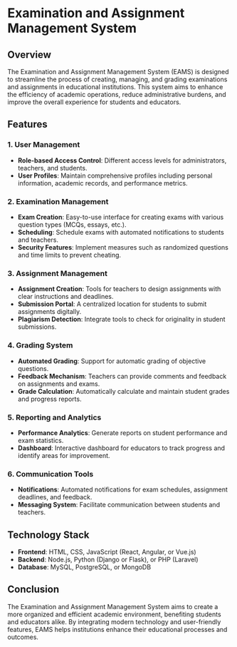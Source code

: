 # Examination and Assignment Management System

## Overview

The Examination and Assignment Management System (EAMS) is designed to streamline the process of creating, managing, and grading examinations and assignments in educational institutions. This system aims to enhance the efficiency of academic operations, reduce administrative burdens, and improve the overall experience for students and educators.

## Features

### 1. User Management
- **Role-based Access Control**: Different access levels for administrators, teachers, and students.
- **User Profiles**: Maintain comprehensive profiles including personal information, academic records, and performance metrics.

### 2. Examination Management
- **Exam Creation**: Easy-to-use interface for creating exams with various question types (MCQs, essays, etc.).
- **Scheduling**: Schedule exams with automated notifications to students and teachers.
- **Security Features**: Implement measures such as randomized questions and time limits to prevent cheating.

### 3. Assignment Management
- **Assignment Creation**: Tools for teachers to design assignments with clear instructions and deadlines.
- **Submission Portal**: A centralized location for students to submit assignments digitally.
- **Plagiarism Detection**: Integrate tools to check for originality in student submissions.

### 4. Grading System
- **Automated Grading**: Support for automatic grading of objective questions.
- **Feedback Mechanism**: Teachers can provide comments and feedback on assignments and exams.
- **Grade Calculation**: Automatically calculate and maintain student grades and progress reports.

### 5. Reporting and Analytics
- **Performance Analytics**: Generate reports on student performance and exam statistics.
- **Dashboard**: Interactive dashboard for educators to track progress and identify areas for improvement.

### 6. Communication Tools
- **Notifications**: Automated notifications for exam schedules, assignment deadlines, and feedback.
- **Messaging System**: Facilitate communication between students and teachers.

## Technology Stack

- **Frontend**: HTML, CSS, JavaScript (React, Angular, or Vue.js)
- **Backend**: Node.js, Python (Django or Flask), or PHP (Laravel)
- **Database**: MySQL, PostgreSQL, or MongoDB

## Conclusion

The Examination and Assignment Management System aims to create a more organized and efficient academic environment, benefiting students and educators alike. By integrating modern technology and user-friendly features, EAMS helps institutions enhance their educational processes and outcomes.

